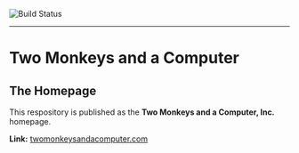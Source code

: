 ![Build Status](https://gitlab.com/twomonkeys/twomonkeys.gitlab.io/badges/master/build.svg)

---
# Two Monkeys and a Computer
## The Homepage

This respository is published as the **Two Monkeys and a Computer, Inc.** homepage.

**Link:** [twomonkeysandacomputer.com](http://www.twomonkeysandacomputer.com)
